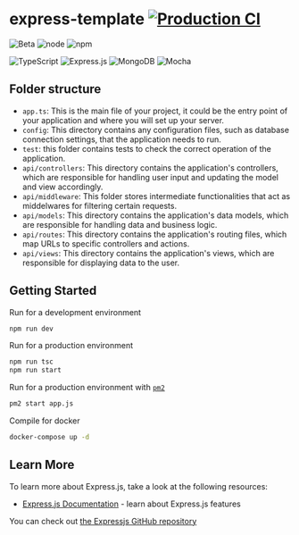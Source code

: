 # express-template  [![Production CI](https://github.com/Hec7or-Uni/chess-backend/actions/workflows/production.yml/badge.svg)](https://github.com/Hec7or-Uni/chess-backend/actions/workflows/production.yml)

![Beta](https://img.shields.io/badge/Status-Beta-red)
![node](https://img.shields.io/badge/node-16.x-blue)
![npm](https://img.shields.io/badge/npm-8.15.0-blue)

![TypeScript](https://img.shields.io/badge/typescript-%23007ACC.svg?style=for-the-badge&logo=typescript&logoColor=white)
![Express.js](https://img.shields.io/badge/express.js-%23404d59.svg?style=for-the-badge&logo=express&logoColor=%2361DAFB)
![MongoDB](https://img.shields.io/badge/MongoDB-%234ea94b.svg?style=for-the-badge&logo=mongodb&logoColor=white)
![Mocha](https://img.shields.io/badge/-mocha-%238D6748?style=for-the-badge&logo=mocha&logoColor=white)

## Folder structure

- `app.ts`: This is the main file of your project, it could be the entry point of your application and where you will set up your server.
- `config`: This directory contains any configuration files, such as database connection settings, that the application needs to run.
- `test`: this folder contains tests to check the correct operation of the application.
- `api/controllers`: This directory contains the application's controllers, which are responsible for handling user input and updating the model and view accordingly.
- `api/middleware`: This folder stores intermediate functionalities that act as middelwares for filtering certain requests.
- `api/models`: This directory contains the application's data models, which are responsible for handling data and business logic.
- `api/routes`: This directory contains the application's routing files, which map URLs to specific controllers and actions.
- `api/views`: This directory contains the application's views, which are responsible for displaying data to the user.

## Getting Started

Run for a development environment

```bash
npm run dev
```

Run for a production environment
```bash
npm run tsc
npm run start
```

Run for a production environment with [`pm2`](https://pm2.keymetrics.io/)
```bash
pm2 start app.js
```

Compile for docker
```bash
docker-compose up -d
```

## Learn More

To learn more about Express.js, take a look at the following resources:

- [Express.js Documentation](https://expressjs.com/) - learn about Express.js features

You can check out [the Expressjs GitHub repository](https://github.com/expressjs/express)
